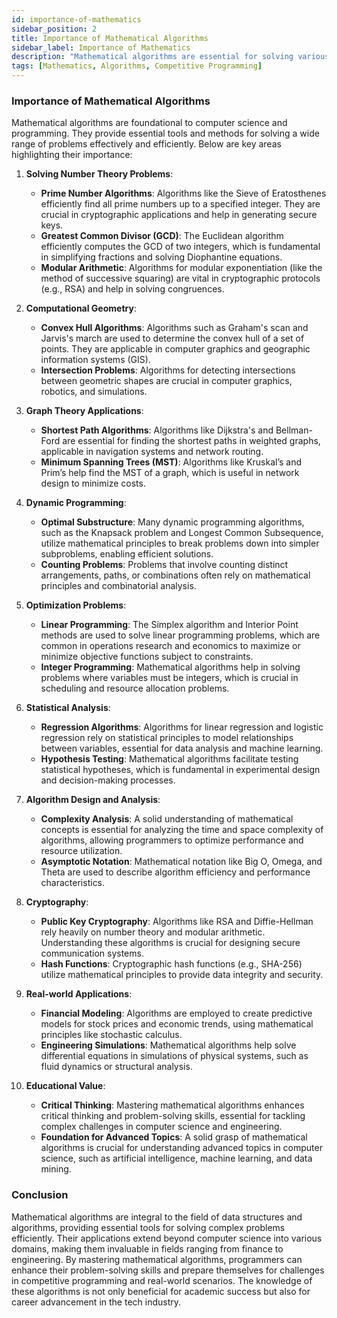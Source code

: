 ```yaml
---
id: importance-of-mathematics
sidebar_position: 2
title: Importance of Mathematical Algorithms
sidebar_label: Importance of Mathematics
description: "Mathematical algorithms are essential for solving various computational problems and are widely used in both theoretical computer science and practical applications. They underpin many algorithms used in competitive programming and other fields."
tags: [Mathematics, Algorithms, Competitive Programming]
---
```


### Importance of Mathematical Algorithms

Mathematical algorithms are foundational to computer science and programming. They provide essential tools and methods for solving a wide range of problems effectively and efficiently. Below are key areas highlighting their importance:

1. **Solving Number Theory Problems**:
   - **Prime Number Algorithms**: Algorithms like the Sieve of Eratosthenes efficiently find all prime numbers up to a specified integer. They are crucial in cryptographic applications and help in generating secure keys.
   - **Greatest Common Divisor (GCD)**: The Euclidean algorithm efficiently computes the GCD of two integers, which is fundamental in simplifying fractions and solving Diophantine equations.
   - **Modular Arithmetic**: Algorithms for modular exponentiation (like the method of successive squaring) are vital in cryptographic protocols (e.g., RSA) and help in solving congruences.

2. **Computational Geometry**:
   - **Convex Hull Algorithms**: Algorithms such as Graham's scan and Jarvis's march are used to determine the convex hull of a set of points. They are applicable in computer graphics and geographic information systems (GIS).
   - **Intersection Problems**: Algorithms for detecting intersections between geometric shapes are crucial in computer graphics, robotics, and simulations.

3. **Graph Theory Applications**:
   - **Shortest Path Algorithms**: Algorithms like Dijkstra's and Bellman-Ford are essential for finding the shortest paths in weighted graphs, applicable in navigation systems and network routing.
   - **Minimum Spanning Trees (MST)**: Algorithms like Kruskal’s and Prim’s help find the MST of a graph, which is useful in network design to minimize costs.

4. **Dynamic Programming**:
   - **Optimal Substructure**: Many dynamic programming algorithms, such as the Knapsack problem and Longest Common Subsequence, utilize mathematical principles to break problems down into simpler subproblems, enabling efficient solutions.
   - **Counting Problems**: Problems that involve counting distinct arrangements, paths, or combinations often rely on mathematical principles and combinatorial analysis.

5. **Optimization Problems**:
   - **Linear Programming**: The Simplex algorithm and Interior Point methods are used to solve linear programming problems, which are common in operations research and economics to maximize or minimize objective functions subject to constraints.
   - **Integer Programming**: Mathematical algorithms help in solving problems where variables must be integers, which is crucial in scheduling and resource allocation problems.

6. **Statistical Analysis**:
   - **Regression Algorithms**: Algorithms for linear regression and logistic regression rely on statistical principles to model relationships between variables, essential for data analysis and machine learning.
   - **Hypothesis Testing**: Mathematical algorithms facilitate testing statistical hypotheses, which is fundamental in experimental design and decision-making processes.

7. **Algorithm Design and Analysis**:
   - **Complexity Analysis**: A solid understanding of mathematical concepts is essential for analyzing the time and space complexity of algorithms, allowing programmers to optimize performance and resource utilization.
   - **Asymptotic Notation**: Mathematical notation like Big O, Omega, and Theta are used to describe algorithm efficiency and performance characteristics.

8. **Cryptography**:
   - **Public Key Cryptography**: Algorithms like RSA and Diffie-Hellman rely heavily on number theory and modular arithmetic. Understanding these algorithms is crucial for designing secure communication systems.
   - **Hash Functions**: Cryptographic hash functions (e.g., SHA-256) utilize mathematical principles to provide data integrity and security.

9. **Real-world Applications**:
   - **Financial Modeling**: Algorithms are employed to create predictive models for stock prices and economic trends, using mathematical principles like stochastic calculus.
   - **Engineering Simulations**: Mathematical algorithms help solve differential equations in simulations of physical systems, such as fluid dynamics or structural analysis.

10. **Educational Value**:
    - **Critical Thinking**: Mastering mathematical algorithms enhances critical thinking and problem-solving skills, essential for tackling complex challenges in computer science and engineering.
    - **Foundation for Advanced Topics**: A solid grasp of mathematical algorithms is crucial for understanding advanced topics in computer science, such as artificial intelligence, machine learning, and data mining.

### Conclusion

Mathematical algorithms are integral to the field of data structures and algorithms, providing essential tools for solving complex problems efficiently. Their applications extend beyond computer science into various domains, making them invaluable in fields ranging from finance to engineering. By mastering mathematical algorithms, programmers can enhance their problem-solving skills and prepare themselves for challenges in competitive programming and real-world scenarios. The knowledge of these algorithms is not only beneficial for academic success but also for career advancement in the tech industry.
